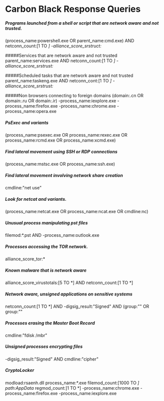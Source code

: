 # Carbon Black Response Queries

##### Programs launched from a shell or script that are network aware and not trusted. 
(process_name:powershell.exe OR parent_name:cmd.exe) AND netconn_count:[1 TO *] -alliance_score_srstruct:*

#####Services that are network aware and not trusted
parent_name:services.exe AND netconn_count:[1 TO *] -alliance_score_srstrust:*

#####Scheduled tasks that are network aware and not trusted
parent_name:taskeng.exe AND netconn_cont:[1 TO *] -alliance_score_srstrust:*

#####Non browsers connecting to foreign domains
(domain:.cn OR domain:.ru OR domain:.ir) -process_name:iexplore.exe -process_name:firefox.exe -process_name:chrome.exe -process_name:opera.exe

##### PsExec and variants
(process_name:psexec.exe OR process_name:rexec.exe OR process_name:rcmd.exe OR process_name:xcmd.exe)

##### Find lateral movement using SSH or RDP connections
(process_name:mstsc.exe OR process_name:ssh.exe)

##### Find lateral movement involving network share creation
cmdline:"net use"

##### Look for netcat and variants.
(process_name:netcat.exe OR process_name:ncat.exe OR cmdline:nc)

##### Unusual process manipulating pst files
filemod:*.pst AND -process_name:outlook.exe

##### Processes accessing the TOR network.
alliance_score_tor:*

##### Known malware that is network aware
alliance_score_virustotals:[5 TO *] AND netconn_count:[1 TO *]

##### Network aware, unsigned applications on sensitive systems
netconn_count:[1 TO *] AND -digsig_result:"Signed" AND (group:"<Domain Controllers>" OR group:"<DB Servers>"

##### Processes erasing the Master Boot Record
cmdline:"fdisk /mbr"

##### Unsigned processes encrypting files
-digsig_result:"Signed" AND cmdline:"cipher"

##### CryptoLocker
modload:rsaenh.dll process_name:*.exe filemod_count:[1000 TO *] path:AppData* regmod_count:]1 TO *] -process_name:chrome.exe -process_name:firefox.exe -process_name:iexplore.exe
